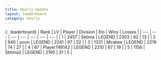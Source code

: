 ```yaml
---
title: Hourly Update
layout: leaderboard
category: hourly
---
```


{: .leaderboard}
| Rank | LV | Player | Division | Elo | Wins | Losses |
| --- | --- | --- | --- | --- | --- | --- |
| <span data-change="0">1</span> | 2457 | <span title="ID: 353063">Sktima</span> | LEGEND | <span data-change="0">2303</span> | <span data-change="0">82</span> | <span data-change="0">13</span> |
| <span data-change="0">2</span> | 940 | <span title="ID: 540690">poon</span> | LEGEND | <span data-change="0">2241</span> | <span data-change="0">97</span> | <span data-change="0">52</span> |
| <span data-change="0">3</span> | 1331 | <span title="ID: 416373">Mirakee</span> | LEGEND | <span data-change="0">2219</span> | <span data-change="0">74</span> | <span data-change="0">27</span> |
| <span data-change="0">4</span> | 87 | <span title="ID: 748142">Player748142</span> | LEGEND | <span data-change="0">2210</span> | <span data-change="0">67</span> | <span data-change="0">19</span> |
| <span data-change="0">5</span> | 1156 | <span title="ID: 402846">Sktima2</span> | LEGEND | <span data-change="0">2195</span> | <span data-change="0">31</span> | <span data-change="0">5</span> |